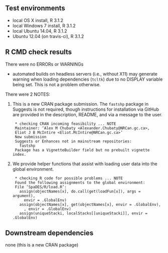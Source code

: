 ## Test environments
* local OS X install, R 3.1.2
* local Windows 7 install, R 3.1.2
* local Ubuntu 14.04, R 3.1.2
* Ubuntu 12.04 (on travis-ci), R 3.1.2

## R CMD check results
There were no ERRORs or WARNINGs

- automated builds on headless servers (i.e., without X11) may generate warning when loading dependencies (`tcltk`) due to no DISPLAY variable being set. This is not a problem otherwise.

There were 2 NOTES:

1. This is a new CRAN package submission. The `fastshp` package in Suggests is not required, though instructions for installation via GitHub are provided in the description, README, and via a message to the user.

        * checking CRAN incoming feasibility ... NOTE
        Maintainer: ‘Alex M Chubaty <Alexander.Chubaty@NRCan.gc.ca>,
        Eliot J B McIntire <Eliot.McIntire@NRCan.gc.ca>’
        New submission
        Suggests or Enhances not in mainstream repositories:
          fastshp
        Package has a VignetteBuilder field but no prebuilt vignette index.

2. We provide helper functions that assist with loading user data into the global environment.

        * checking R code for possible problems ... NOTE
        Found the following assignments to the global environment:
        File ‘SpaDES/R/load.R’:
          assign(objectNames[x], do.call(get(loadFun[x]), args = argument), 
            envir = .GlobalEnv)
          assign(objectNames[x], get(objectNames[x], envir = .GlobalEnv), 
            , envir = .GlobalEnv)
          assign(uniqueStacki, localStacks[[uniqueStacki]], envir = .GlobalEnv)

## Downstream dependencies
none (this is a new CRAN package)

